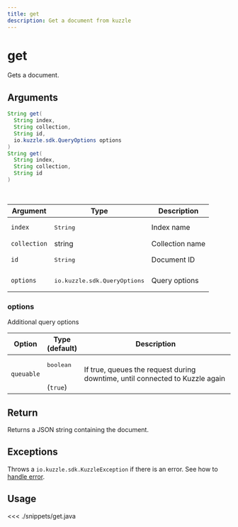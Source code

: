 ```yaml
---
title: get
description: Get a document from kuzzle
---
```


# get

Gets a document.

## Arguments

```java
String get(
  String index,
  String collection,
  String id,
  io.kuzzle.sdk.QueryOptions options
)
String get(
  String index,
  String collection,
  String id
)
```

<br/>

| Argument     | Type                                  | Description     |
| ------------ | ------------------------------------- | --------------- |
| `index`      | <pre>String</pre>                     | Index name      |
| `collection` | string                                | Collection name |
| `id`         | <pre>String</pre>                     | Document ID     |
| `options`    | <pre>io.kuzzle.sdk.QueryOptions</pre> | Query options   |

### options

Additional query options

| Option     | Type<br/>(default)              | Description                                                                  |
| ---------- | ------------------------------- | ---------------------------------------------------------------------------- |
| `queuable` | <pre>boolean</pre><br/>(`true`) | If true, queues the request during downtime, until connected to Kuzzle again |

## Return

Returns a JSON string containing the document.

## Exceptions

Throws a `io.kuzzle.sdk.KuzzleException` if there is an error. See how to [handle error](/sdk/java/1/essentials/error-handling/).

## Usage

<<< ./snippets/get.java
